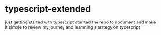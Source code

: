 # typescript-extended
just getting started with typescript starrted the repo to document and make it simple to review my journey and leamning starrtegy on typescript
